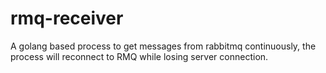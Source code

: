 # rmq-receiver

A golang based process to get messages from rabbitmq continuously, the process will reconnect to RMQ while losing server connection.
